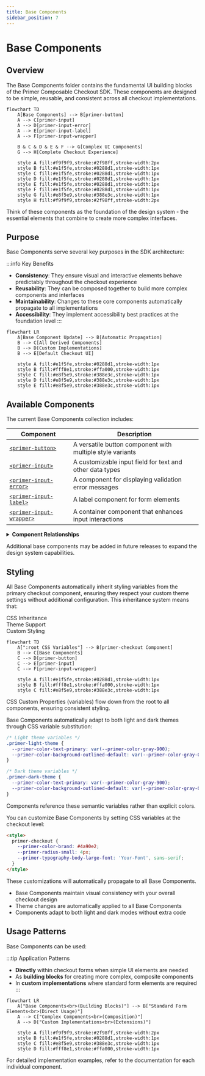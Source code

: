 ```yaml
---
title: Base Components
sidebar_position: 7
---
```


# Base Components

## Overview

The Base Components folder contains the fundamental UI building blocks of the Primer Composable Checkout SDK. These components are designed to be simple, reusable, and consistent across all checkout implementations.

```mermaid
flowchart TD
    A[Base Components] --> B[primer-button]
    A --> C[primer-input]
    A --> D[primer-input-error]
    A --> E[primer-input-label]
    A --> F[primer-input-wrapper]

    B & C & D & E & F --> G[Complex UI Components]
    G --> H[Complete Checkout Experience]

    style A fill:#f9f9f9,stroke:#2f98ff,stroke-width:2px
    style B fill:#e1f5fe,stroke:#0288d1,stroke-width:1px
    style C fill:#e1f5fe,stroke:#0288d1,stroke-width:1px
    style D fill:#e1f5fe,stroke:#0288d1,stroke-width:1px
    style E fill:#e1f5fe,stroke:#0288d1,stroke-width:1px
    style F fill:#e1f5fe,stroke:#0288d1,stroke-width:1px
    style G fill:#e8f5e9,stroke:#388e3c,stroke-width:1px
    style H fill:#f9f9f9,stroke:#2f98ff,stroke-width:2px
```

Think of these components as the foundation of the design system - the essential elements that combine to create more complex interfaces.

## Purpose

Base Components serve several key purposes in the SDK architecture:

<div class="row">
<div class="col col--6">

:::info Key Benefits

- **Consistency**: They ensure visual and interactive elements behave predictably throughout the checkout experience
- **Reusability**: They can be composed together to build more complex components and interfaces
- **Maintainability**: Changes to these core components automatically propagate to all implementations
- **Accessibility**: They implement accessibility best practices at the foundation level
  :::

</div>
<div class="col col--6">

```mermaid
flowchart LR
    A[Base Component Update] --> B[Automatic Propagation]
    B --> C[All Derived Components]
    B --> D[Custom Implementations]
    B --> E[Default Checkout UI]

    style A fill:#e1f5fe,stroke:#0288d1,stroke-width:1px
    style B fill:#fff8e1,stroke:#ffa000,stroke-width:1px
    style C fill:#e8f5e9,stroke:#388e3c,stroke-width:1px
    style D fill:#e8f5e9,stroke:#388e3c,stroke-width:1px
    style E fill:#e8f5e9,stroke:#388e3c,stroke-width:1px
```

</div>
</div>

## Available Components

The current Base Components collection includes:

| Component                                             | Description                                               |
| ----------------------------------------------------- | --------------------------------------------------------- |
| [`<primer-button>`](/components/button)               | A versatile button component with multiple style variants |
| [`<primer-input>`](/components/input)                 | A customizable input field for text and other data types  |
| [`<primer-input-error>`](/components/input-error)     | A component for displaying validation error messages      |
| [`<primer-input-label>`](/components/input-label)     | A label component for form elements                       |
| [`<primer-input-wrapper>`](/components/input-wrapper) | A container component that enhances input interactions    |

<details>
<summary><strong>Component Relationships</strong></summary>

These components often work together to create cohesive form experiences. For example:

```html
<primer-input-wrapper>
  <primer-input-label slot="label">Email Address</primer-input-label>
  <primer-input
    slot="input"
    type="email"
    placeholder="example@email.com"
  ></primer-input>
  <primer-input-error slot="error"
    >Please enter a valid email address</primer-input-error
  >
</primer-input-wrapper>
```

This composition pattern allows for consistent form field styling and behavior throughout the checkout experience.

</details>

Additional base components may be added in future releases to expand the design system capabilities.

## Styling

All Base Components automatically inherit styling variables from the primary checkout component, ensuring they respect your custom theme settings without additional configuration. This inheritance system means that:

<div class="tabs-container">
<div class="tabs">
<div class="tab inheritance active">CSS Inheritance</div>
<div class="tab themes">Theme Support</div>
<div class="tab custom">Custom Styling</div>
</div>

<div class="tab-content inheritance active">

```mermaid
flowchart TD
    A[":root CSS Variables"] --> B[primer-checkout Component]
    B --> C[Base Components]
    C --> D[primer-button]
    C --> E[primer-input]
    C --> F[primer-input-wrapper]

    style A fill:#e1f5fe,stroke:#0288d1,stroke-width:1px
    style B fill:#fff8e1,stroke:#ffa000,stroke-width:1px
    style C fill:#e8f5e9,stroke:#388e3c,stroke-width:1px
```

CSS Custom Properties (variables) flow down from the root to all components, ensuring consistent styling.

</div>

<div class="tab-content themes">

Base Components automatically adapt to both light and dark themes through CSS variable substitution:

```css
/* Light theme variables */
.primer-light-theme {
  --primer-color-text-primary: var(--primer-color-gray-900);
  --primer-color-background-outlined-default: var(--primer-color-gray-000);
}

/* Dark theme variables */
.primer-dark-theme {
  --primer-color-text-primary: var(--primer-color-gray-900);
  --primer-color-background-outlined-default: var(--primer-color-gray-000);
}
```

Components reference these semantic variables rather than explicit colors.

</div>

<div class="tab-content custom">

You can customize Base Components by setting CSS variables at the checkout level:

```html
<style>
  primer-checkout {
    --primer-color-brand: #4a90e2;
    --primer-radius-small: 4px;
    --primer-typography-body-large-font: 'Your-Font', sans-serif;
  }
</style>
```

These customizations will automatically propagate to all Base Components.

</div>
</div>

- Base Components maintain visual consistency with your overall checkout design
- Theme changes are automatically applied to all Base Components
- Components adapt to both light and dark modes without extra code

## Usage Patterns

Base Components can be used:

:::tip Application Patterns

- **Directly** within checkout forms when simple UI elements are needed
- As **building blocks** for creating more complex, composite components
- In **custom implementations** where standard form elements are required
  :::

```mermaid
flowchart LR
    A["Base Components<br>(Building Blocks)"] --> B["Standard Form Elements<br>(Direct Usage)"]
    A --> C["Complex Components<br>(Composition)"]
    A --> D["Custom Implementations<br>(Extensions)"]

    style A fill:#f9f9f9,stroke:#2f98ff,stroke-width:2px
    style B fill:#e1f5fe,stroke:#0288d1,stroke-width:1px
    style C fill:#e8f5e9,stroke:#388e3c,stroke-width:1px
    style D fill:#fff8e1,stroke:#ffa000,stroke-width:1px
```

For detailed implementation examples, refer to the documentation for each individual component.
